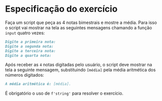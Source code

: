 # Especificação do exercício

Faça um script que peça as 4 notas bimestrais e mostre a média.
Para isso o script vai mostrar na tela as seguintes mensagens chamando a função `input` quatro vezes:

```markdown
Digite a primeira nota:
Digite a segunda nota:
Digite a terceira nota:
Digite a quarta nota:
```

Após receber as `4` notas digitadas pelo usuário, o script deve mostrar na tela a seguinte mensagem, substituindo `[média]` pela média aritmética dos números digitados:

```markdown
A média aritmética é: [média].
```

É obrigatório o uso de `f'string'` para resolver o exercício.
